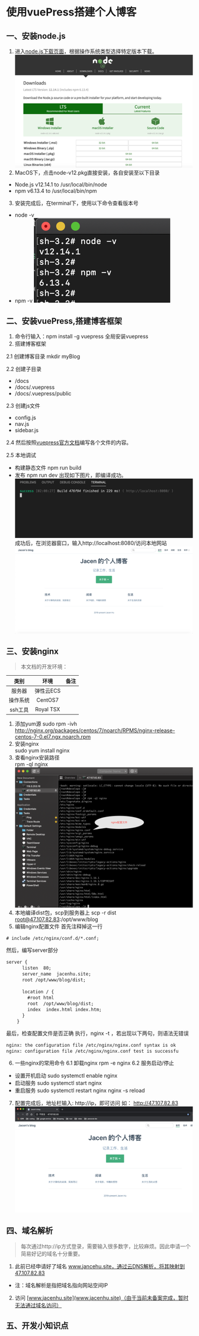 # 使用vuePress搭建个人博客

## 一、安装node.js
1. 进入[node.js下载页面](https://nodejs.org/en/download/)，根据操作系统类型选择特定版本下载。
![node-download-pic](./../../.vuepress/public/img/vuepress/node-download.png)
2. MacOS下，点击node-v12.pkg直接安装，各自安装至以下目录
* Node.js v12.14.1 to /usr/local/bin/node
* npm v6.13.4 to /usr/local/bin/npm
3. 安装完成后，在terminal下，使用以下命令查看版本号
* node -v
* npm -v
![node-version-pic](./../../.vuepress/public/img/vuepress/node-version.png)

## 二、安装vuePress,搭建博客框架
1. 命令行输入：npm install -g vuepress
全局安装vuepress
2. 搭建博客框架

2.1 创建博客目录 mkdir myBlog

2.2 创建子目录
* /docs
* /docs/.vuepress
* /docs/.vuepress/public

2.3 创建js文件
* config.js
* nav.js
* sidebar.js

2.4 然后按照[vuepress官方文档](https://vuepress.vuejs.org/zh/guide/)编写各个文件的内容。

2.5 本地调试
* 构建静态文件 npm run build
* 发布 npm run dev
出现如下图片，即编译成功。
![npm-run-dev-pic](./../../.vuepress/public/img/vuepress/npm-run-dev.png)
成功后，在浏览器窗口，输入http://localhost:8080/访问本地网站
![localhost-site-pic](./../../.vuepress/public/img/vuepress/localhost-site.png)

## 三、安装nginx
> 本文档的开发环境：

类别|环境|备注
:--:|:--:|:--:
服务器|弹性云ECS|
操作系统|CentOS7|
ssh工具|Royal TSX|
1. 添加yum源 
sudo rpm -ivh http://nginx.org/packages/centos/7/noarch/RPMS/nginx-release-centos-7-0.el7.ngx.noarch.rpm
2. 安装nginx  
sudo yum install nginx
3. 查看nginx安装路径  
rpm -ql nginx
![nginx-config-pic](./../../.vuepress/public/img/vuepress/nginx-config.png)
4. 本地编译dist包，scp到服务器上
scp -r dist root@47.107.82.83:/opt/www/blog
5. 编辑nginx配置文件
首先注释掉这一行
```
# include /etc/nginx/conf.d/*.conf;
```
然后，编写server部分
```
server {
      listen  80;
      server_name  jacenhu.site;
      root /opt/www/blog/dist;

      location / {
        #root html
        root  /opt/www/blog/dist;
        index  index.html index.htm;
      }
    }
```
最后，检查配置文件是否正确 
执行，nginx -t ，若出现以下两句，则语法无错误
```
nginx: the configuration file /etc/nginx/nginx.conf syntax is ok
nginx: configuration file /etc/nginx/nginx.conf test is successfu
```
6. 一些nginx的常用命令
6.1 卸载nginx rpm -e nginx
6.2 服务启动/停止
* 设置开机启动
  sudo systemctl enable nginx
* 启动服务
  sudo systemctl start nginx
* 重启服务
  sudo systemctl restart nginx
  nginx -s reload
7. 配置完成后，地址栏输入: http://ip，即可访问
如： http://47.107.82.83
![nginx-ip-pic](./../../.vuepress/public/img/vuepress/nginx-ip.png)

## 四、域名解析
> 每次通过http://ip方式登录，需要输入很多数字，比较麻烦。因此申请一个简易好记的域名十分重要。
1. 此前已经申请好了域名 www.jancehu.site，通过云DNS解析，将其映射到47.107.82.83
* 注：域名解析是指把域名指向网站空间IP
2. 访问 [www.jacenhu.site](www.jacenhu.site)（由于当前未备案完成，暂时无法通过域名访问）

## 五、开发小知识点


